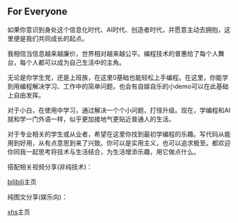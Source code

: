 ## For Everyone

如果你意识到身处这个信息化时代、AI时代、创造者时代，并愿意主动去拥抱，这里便是我们共同成长的起点。

我相信当信息越来越廉价，世界相对越来越公平。编程技术的普惠给了每个人舞台，每个人都可以成为自己生活中的主角。

无论是你学生党，还是上班族，在这里0基础也能轻松上手编程。在这里，你能学到用编程解决学习、工作中的简单问题，也会有自娱自乐的小demo可以在此基础上自由发挥。

对于小白，在使用中学习，通过解决一个个小问题，打怪升级。现在，学编程和AI就和学一门外语一样，似乎更加接地气更贴近普通人的生活。

对于专业相关的学生或从业者，希望在这里你找到最初学编程的乐趣。写代码从能用到好用，从有点意思到来了兴致。你可以是实用主义，也可以追求极至。都欢迎你同我一起思考将技术与生活结合，为生活增添乐趣，用它做点什么。

搭配相关视频分享(非纯技术)：

[bilibili](https://space.bilibili.com/155416674?spm_id_from=333.1007.0.0)主页

纯图文分享(娱乐向)：

[xhs](https://www.xiaohongshu.com/user/profile/63e65ec00000000026005b3e)主页
